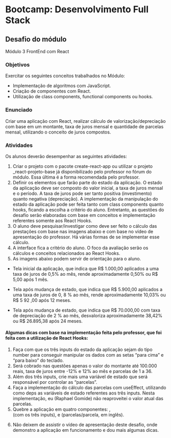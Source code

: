 # Bootcamp: Desenvolvimento Full Stack

## Desafio do módulo

Módulo 3 FrontEnd com React

### Objetivos

Exercitar os seguintes conceitos trabalhados no Módulo:

- Implementação de algoritmos com JavaScript.
- Criação de componentes com React.
- Utilização de class components, functional components ou hooks.

### Enunciado

Criar uma aplicação com React, realizar cálculo de valorização/depreciação com base em um montante, taxa de juros mensal e quantidade de parcelas mensal, utilizando o conceito de juros compostos.

### Atividades

Os alunos deverão desempenhar as seguintes atividades:

1. Criar o projeto com o pacote create-react-app ou utilizar o projeto \_react-projeto-base já disponibilizado pelo professor no fórum do módulo. Essa última é a forma recomendada pelo professor.
2. Definir os elementos que farão parte do estado da aplicação. O estado da aplicação deve ser composto do valor inicial, a taxa de juros mensal e o período. A taxa de juros pode ser tanto positiva (investimento) quanto negativa (depreciação). A implementação da manipulação do estado da aplicação pode ser feita tanto com class components quanto hooks, ficando a escolha a critério do aluno. Entretanto, as questões do desafio serão elaboradas com base em conceitos e implementação referentes somente aos React Hooks.
3. O aluno deve pesquisar/investigar como deve ser feito o cálculo das prestações com base nas imagens abaixo e com base no vídeo de apresentação do professor. Há várias formas de se implementar esse cálculo.
4. A interface fica a critério do aluno. O foco da avaliação serão os cálculos e conceitos relacionados ao React Hooks.
5. As imagens abaixo podem servir de orientação para o aluno.

- Tela inicial da aplicação, que indica que R$ 1.000,00 aplicados a uma taxa de juros de 0,5% ao mês, rende aproximadamente 0,50% ou R$ 5,00 após 1 mês.

- Tela após mudança de estado, que indica que R$ 5.900,00 aplicados a uma taxa de juros
de 0, 8 % ao mês, rende aproximadamente 10,03% ou R$ 5 92 ,00 após 12 meses.

- Tela após mudança de estado, que indica que R$ 70.000,00 com taxa de depreciação de
2 % ao mês, desvaloriza aproximadamente 38,42% ou R$ 26.895,38 após 24 meses.

#### Algumas dicas com base na implementação feita pelo professor, que foi feita com a utilização de React Hooks:

1. Faça com que os três inputs do estado da aplicação sejam do tipo number para conseguir manipular os dados com as setas “para cima” e “para baixo” do teclado.
2. Será cobrado nas questões apenas o valor do montante até 100.000 reais, taxa de juros entre -12% e 12% ao mês e parcelas de 1 a 36.
3. Além dos três inputs, crie mais uma variável de estado que será responsável por controlar as “parcelas”.
4. Faça a implementação do cálculo das parcelas com useEffect, utilizando como deps as variáveis de estado referentes aos três inputs. Nesta implementação, eu (Raphael Gomide) não reaproveitei o valor atual das parcelas.
5. Quebre a aplicação em quatro componentes: <App />, <Form /> (com os três inputs), <Installments /> e <Installment /> (parcelas/parcela, em inglês).
6. Não deixem de assistir o vídeo de apresentação deste desafio, onde demonstro a aplicação em funcionamento e dou mais algumas dicas.
